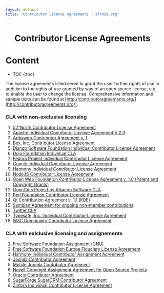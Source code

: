 ```yaml
---
layout: default
title: "Contributor License Agreements - ifrOSS.org"
---
```


<h1 style="text-align: center;">Contributor License Agreements</h1>
<h1>Content</h1>

* TOC
{:toc}

The license agreements listed serve to grant the user further rights of use in addition to the rights of use granted by way of an open source license, e.g. to enable the user to change the license. Comprehensive information and sample texts can be found at [http://contributoragreements.org/](http://contributoragreements.org/).

### CLA with non-exclusive licensing

1. [52°North Contributor License Agreement](https://52north.org/software/licensing/#cla)
2. [Apache Individual Contributor License Agreement V 2.0](http://apache.org/licenses/icla.pdf)
3. [Aribaweb Contributor Agreement v. 1](https://web.archive.org/web/20170228172501/http://aribaweb.org/AribaWeb_Contributor_Agreement.pdf)
4. [Box, Inc. Contributor License Agreement](http://opensource.box.com/cla/)
5. [Django Software Foundation Individual Contributor License Agreement](https://www.djangoproject.com/m/foundation/icla.pdf)
6. [Dojo Foundation Individual CLA](https://web.archive.org/web/20150327134511/http://dojofoundation.org/about/claForm)
7. [Fedora Project Individual Contributor License Agreement](https://fedoraproject.org/wiki/Legal:Licenses/CLA)
8. [Google Individual Contributor License Agreement](https://developers.google.com/open-source/cla/individual)
9. [Harmony Individual Contributor License Agreement](http://harmonyagreements.org/docs/ha-cla-i-v1.pdf)
10. [NodeJS Contributor License Agreement](https://web.archive.org/web/20150215025127/http://nodejs.org/cla.html)
12. [Open Web Foundation Contributor License Agreement v. 1.0 (Patent and Copyright Grants)](https://sites.google.com/site/openwebfoundation/legal/the-owf-1-0-agreements/owf-contributor-license-agreement-1-0---copyright-and-patent)
13. [OpenCms Project by Alkacon Software CLA](http://www.opencms.org/export/sites/opencms/de/development/contribute/OpenCms-Contributor-License-Agreement.pdf)
14. [Perl Foundation Contributor License Agreement](http://www.perlfoundation.org/contributor_license_agreement)
15. [Qt Contribution Agreement v. 1.1 (KDE)](http://www.kde.org/community/whatiskde/QtContributionLicenseAgreement-1-1.pdf)
16. [Symbian Agreement for ongoing non-member contributions](https://web.archive.org/web/20160308022122/http://www.symlab.org/wiki/images/9/9e/Non-Member_Contribution_Agreement.pdf)
17. [Twitter CLA](https://engineering.twitter.com/opensource/cla)
18. [Typesafe, Inc. Individual Contributor License Agreement](http://downloads.typesafe.com/website/legal/TypesafeContributorLicenseAgreement-Individual-v2.2.pdf)
19. [W3C Community Contributor License Agreement](http://www.w3.org/community/about/agreements/cla/)

### CLA with exlclusive licensing and assignements

1. [Free Software Foundation Assignment (GNU)](https://web.archive.org/web/20160512041501/http://ftp.xemacs.org:80/old-beta/FSF/assign.changes)
2. [Free Software Foundation Europe Fiduciary License Agreement](http://fsfe.org/activities/ftf/FLA.en.pdf)
3. [Harmony Individual Contributor Assignment Agreement](http://harmonyagreements.org/docs/ha-caa-i-v1.pdf)
4. [Joomla Contributor Agreement](http://developer.joomla.org/cms/contribute.html)
5. [Mobile Joomla Contributor Agreement](http://www.mobilejoomla.com/documentation/13-development/45-contribution-agreement.html)
6. [Novell Copyright Assignment Agreement for Open Source Projects](ftp://sdk.provo.novell.com/ndk/evolution/docs/copyright_form.pdf)
7. [Oracle Contributor Agreement](http://www.oracle.com/technetwork/oca-405177.pdf)
8. [SugarForge SugarCRM Contributor Agreement](https://web.archive.org/web/20120419213356/http://www.sugarforge.org/content/community/participate/contributor-agreement.php)
9. [Zimbra Individual Contributor License Agreement](http://files.zimbra.com/website/docs/Zimbra-Individual-Contributor-License-Agreement.pdf)
